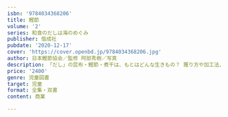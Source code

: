```yaml
---
isbn: '9784034368206'
title: 鰹節
volume: '2'
series: 和食のだしは海のめぐみ
publisher: 偕成社
pubdate: '2020-12-17'
cover: 'https://cover.openbd.jp/9784034368206.jpg'
author: 日本鰹節協会／監修 阿部秀樹／写真
description: 「だし」の昆布・鰹節・煮干は、もとはどんな生きもの？ 獲り方や加工法、歴史、種類、だしの取り方は？　第2巻は『鰹節』を紹介。
price: '2400'
genre: 児童図書
target: 児童
format: 全集・双書
content: 商業

---
```

